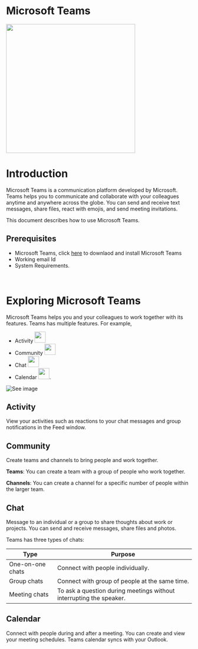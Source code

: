 # Microsoft Teams
<img src="image/Teams.png" width="350" height="350">

# Introduction
Microsoft Teams is a communication platform developed by Microsoft. Teams helps you to communicate and collaborate with your colleagues anytime and anywhere across the globe. You can send and receive text messages, share files, react with emojis, and send meeting invitations.

This document describes how to use Microsoft Teams.

## Prerequisites
* Microsoft Teams, click [here](https://play.google.com/store/apps/details?id=com.microsoft.teams&hl=en&gl=US&pli=1) to downlaod and install Microsoft Teams
* Working email Id
* System Requirements.

 
# Exploring Microsoft Teams
Microsoft Teams helps you and your colleagues to work together with its features. Teams has multiple features. For example,
* Activity <img src="image/Activity.png" width="30" height="30">
* Community <img src="image/Community.png" width="30" height="30">
* Chat <img src="image/Chat.png" width="30" height="30">
* Calendar <img src="image/Calendar.png" width="30" height="30">.
 
![See image](image/teamsimage.png)

## Activity
View your activities such as reactions to your chat messages and group notifications in the Feed window.
## Community
Create teams and channels to bring people and work together.

**Teams**: You can create a team with a group of people who work together.

**Channels**: You can create a channel for a specific number of people within the larger team.

## Chat
Message to an individual or a group to share thoughts about work or projects. You can send and receive messages, share files and photos.

Teams has three types of chats:

 Type | Purpose 
 --- | --- |
 One-on-one chats | Connect with people individually.
 Group chats | Connect with group of people at the same time.
 Meeting chats | To ask a question during meetings without interrupting the speaker.
 

## Calendar
Connect with people during and after a meeting. You can create and view your meeting schedules.
Teams calendar syncs with your Outlook.

